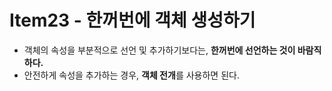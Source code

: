 # Item23 - 한꺼번에 객체 생성하기
- 객체의 속성을 부분적으로 선언 및 추가하기보다는, **한꺼번에 선언하는 것이 바람직하다.**
- 안전하게 속성을 추가하는 경우, **객체 전개**를 사용하면 된다.